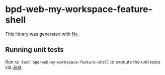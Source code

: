 # bpd-web-my-workspace-feature-shell

This library was generated with [Nx](https://nx.dev).

## Running unit tests

Run `nx test bpd-web-my-workspace-feature-shell` to execute the unit tests via [Jest](https://jestjs.io).
